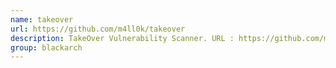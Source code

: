```yaml
---
name: takeover
url: https://github.com/m4ll0k/takeover
description: TakeOver Vulnerability Scanner. URL : https://github.com/m4ll0k/takeover Groups : blackarch blackarch-scanner
group: blackarch
---
```

